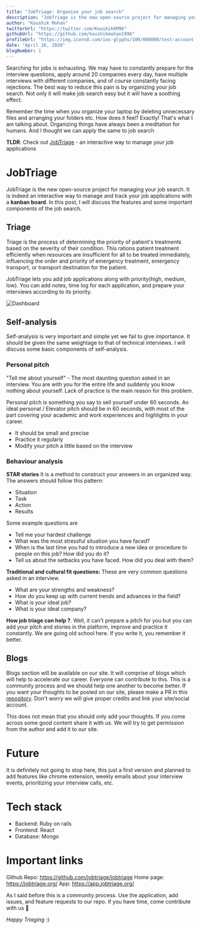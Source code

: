 ```yaml
---
title: "JobTriage: Organize your job search"
description: "JobTriage is the new open-source project for managing your job search. It is indeed an interactive way to manage and track your job applications with a kanban board. In this post, I will discuss the features and some important components of the job search."
author: "Koushik Mohan"
twitterUrl: "https://twitter.com/KoushikKM96"
githubUrl: "https://github.com/koushikmohan1996"
profileUrl: "https://img.icons8.com/ios-glyphs/100/000000/test-account.png"
date: "April 26, 2020"
blogNumber: 1
---
```


Searching for jobs is exhausting. We may have to constantly prepare for the interview questions, apply around 20 companies every day, have multiple interviews with different companies, and of course constantly facing rejections. The best way to reduce this pain is by organizing your job search.  Not only it will make job search easy but it will have a soothing effect. 

Remember the time when you organize your laptop by deleting unnecessary files and arranging your folders etc. How does it feel? Exactly! That's what I am talking about. Organizing things have always been a meditation for humans. And I thought we can apply the same to job search

**TLDR**: Check out [JobTriage](https://github.com/jobtriage/jobtriage) - an interactive way to manage your job applications


# JobTriage
JobTriage is the new open-source project for managing your job search. It is indeed an interactive way to manage and track your job applications with a **kanban board**. In this post, I will discuss the features and some important components of the job search.

## Triage

Triage is the process of determining the priority of patient's treatments based on the severity of their condition. This rations patient treatment efficiently when resources are insufficient for all to be treated immediately, influencing the order and priority of emergency treatment, emergency transport, or transport destination for the patient.

JobTriage lets you add job applications along with priority(high, medium, low). You can add notes, time log for each application, and prepare your interviews according to its priority.

![Dashboard](https://dev-to-uploads.s3.amazonaws.com/i/dqgkp3jkh5s30ja4mdk8.png)

## Self-analysis

 Self-analysis is very important and simple yet we fail to give importance. It should be given the same weightage to that of technical interviews. I will discuss some basic components of self-analysis.

### Personal pitch
"Tell me about yourself" - The most daunting question asked in an interview. You are with you for the entire life and suddenly you know nothing about yourself. Lack of practice is the main reason for this problem.

Personal pitch is something you say to sell yourself under 60 seconds. An ideal personal / Elevator pitch should be in 60 seconds, with most of the part covering your academic and work experiences and highlights in your career.

- It should be small and precise
- Practice it regularly
- Modify your pitch a little based on the interview

### Behaviour analysis

**STAR stories**
It is a method to construct your answers in an organized way. The answers should follow this pattern:

- Situation
- Task
- Action
- Results

Some example questions are
- Tell me your hardest challenge
- What was the most stressful situation you have faced?
- When is the last time you had to introduce a new idea or procedure to people on this job? How did you do it?
- Tell us about the setbacks you have faced. How did you deal with them?

**Traditional and cultural fit questions:** These are very common questions asked in an interview.
- What are your strengths and weakness?
- How do you keep up with current trends and advances in the field?
- What is your ideal job?
- What is your ideal company?

**How job triage can help ?**. Well, it can't prepare a pitch for you but you can add your pitch and stories in the platform, improve and practice it constantly. We are going old school here. If you write it, you remember it better.


## Blogs
Blogs section will be available on our site. It will comprise of blogs which will help to accelerate our career. Everyone can contribute to this. This is a community process and we should help one another to become better. If you want your thoughts to be posted on our site, please make a PR in this [repository](https://github.com/jobtriage/website). Don't worry we will give proper credits and link your site/social account.  

This does not mean that you should only add your thoughts. If you come across some good content share it with us. We will try to get permission from the author and add it to our site.

# Future
It is definitely not going to stop here, this just a first version and planned to add features like chrome extension, weekly emails about your interview events, prioritizing your interview calls, etc.

# Tech stack
- Backend: Ruby on rails
- Frontend: React 
- Database: Mongo

# Important links
Github Repo: https://github.com/jobtriage/jobtriage
Home page: https://jobtriage.org/
App: https://app.jobtriage.org/


As I said before this is a community process. Use the application, add issues, and feature requests to our repo. If you have time, come contribute with us 💜


*Happy Triaging* :)
